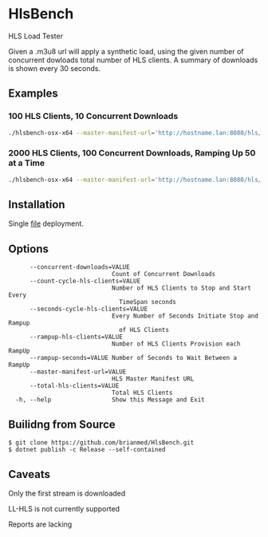 # HlsBench

HLS Load Tester

Given a .m3u8 url will apply a synthetic load, using the given number of concurrent dowloads total number of HLS clients.  A summary of downloads is shown every 30 seconds.

## Examples

### 100 HLS Clients, 10 Concurrent Downloads

```bash
./hlsbench-osx-x64 --master-manifest-url='http://hostname.lan:8080/hls/sintel' --concurrent-downloads=10 --total-hls-clients=100
```

### 2000 HLS Clients, 100 Concurrent Downloads, Ramping Up 50 at a Time

```bash
./hlsbench-osx-x64 --master-manifest-url='http://hostname.lan:8080/hls/sintel' --concurrent-downloads=100 --total-hls-clients=2000 --rampup-hls-clients=50
```

## Installation

Single [file](https://github.com/brianmed/HlsBench/releases) deployment.

## Options

```
      --concurrent-downloads=VALUE
                             Count of Concurrent Downloads
      --count-cycle-hls-clients=VALUE
                             Number of HLS Clients to Stop and Start Every
                               TimeSpan seconds
      --seconds-cycle-hls-clients=VALUE
                             Every Number of Seconds Initiate Stop and Rampup
                               of HLS Clients
      --rampup-hls-clients=VALUE
                             Number of HLS Clients Provision each RampUp
      --rampup-seconds=VALUE Number of Seconds to Wait Between a RampUp
      --master-manifest-url=VALUE
                             HLS Master Manifest URL
      --total-hls-clients=VALUE
                             Total HLS Clients
  -h, --help                 Show this Message and Exit
```

## Builidng from Source

```
$ git clone https://github.com/brianmed/HlsBench.git
$ dotnet publish -c Release --self-contained
```

## Caveats

Only the first stream is downloaded

LL-HLS is not currently supported

Reports are lacking
